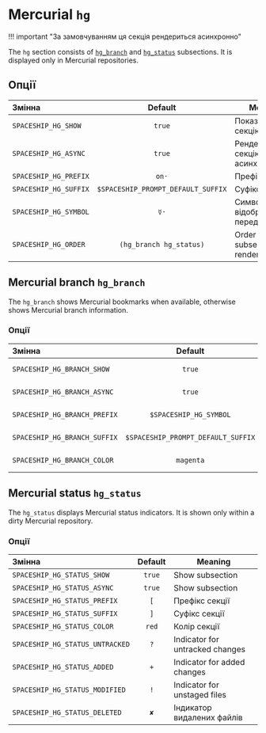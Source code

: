 # Mercurial `hg`

!!! important "За замовчуванням ця секція рендериться асинхронно"

The `hg` section consists of [`hg_branch`](#hg-branch-hg_branch) and [`hg_status`](#hg-status-hg_status) subsections. It is displayed only in Mercurial repositories.

## Опції

| Змінна                |              Default               | Meaning                                 |
|:--------------------- |:----------------------------------:| --------------------------------------- |
| `SPACESHIP_HG_SHOW`   |               `true`               | Показати секцію                         |
| `SPACESHIP_HG_ASYNC`  |               `true`               | Рендерити секцію асинхронно             |
| `SPACESHIP_HG_PREFIX` |               `on·`                | Префікс секції                          |
| `SPACESHIP_HG_SUFFIX` | `$SPACESHIP_PROMPT_DEFAULT_SUFFIX` | Суфікс секції                           |
| `SPACESHIP_HG_SYMBOL` |                `☿·`                | Символ, що відображається перед секцією |
| `SPACESHIP_HG_ORDER`  |      `(hg_branch hg_status)`       | Order of hg subsection rendering        |

## Mercurial branch `hg_branch`

The `hg_branch` shows Mercurial bookmarks when available, otherwise shows Mercurial branch information.

### Опції

| Змінна                       |              Default               | Meaning         |
|:---------------------------- |:----------------------------------:| --------------- |
| `SPACESHIP_HG_BRANCH_SHOW`   |               `true`               | Show subsection |
| `SPACESHIP_HG_BRANCH_ASYNC`  |               `true`               | Show subsection |
| `SPACESHIP_HG_BRANCH_PREFIX` |       `$SPACESHIP_HG_SYMBOL`       | Префікс секції  |
| `SPACESHIP_HG_BRANCH_SUFFIX` | `$SPACESHIP_PROMPT_DEFAULT_SUFFIX` | Суфікс секції   |
| `SPACESHIP_HG_BRANCH_COLOR`  |             `magenta`              | Колір секції    |

## Mercurial status `hg_status`

The `hg_status` displays Mercurial status indicators. It is shown only within a dirty Mercurial repository.

### Опції

| Змінна                          | Default | Meaning                         |
|:------------------------------- |:-------:| ------------------------------- |
| `SPACESHIP_HG_STATUS_SHOW`      | `true`  | Show subsection                 |
| `SPACESHIP_HG_STATUS_ASYNC`     | `true`  | Show subsection                 |
| `SPACESHIP_HG_STATUS_PREFIX`    |   `[`   | Префікс секції                  |
| `SPACESHIP_HG_STATUS_SUFFIX`    |   `]`   | Суфікс секції                   |
| `SPACESHIP_HG_STATUS_COLOR`     |  `red`  | Колір секції                    |
| `SPACESHIP_HG_STATUS_UNTRACKED` |   `?`   | Indicator for untracked changes |
| `SPACESHIP_HG_STATUS_ADDED`     |   `+`   | Indicator for added changes     |
| `SPACESHIP_HG_STATUS_MODIFIED`  |   `!`   | Indicator for unstaged files    |
| `SPACESHIP_HG_STATUS_DELETED`   |   `✘`   | Індикатор видалених файлів      |
